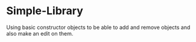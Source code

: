 # Simple-Library

Using basic constructor objects to be able to add and remove objects and also make an edit on them.